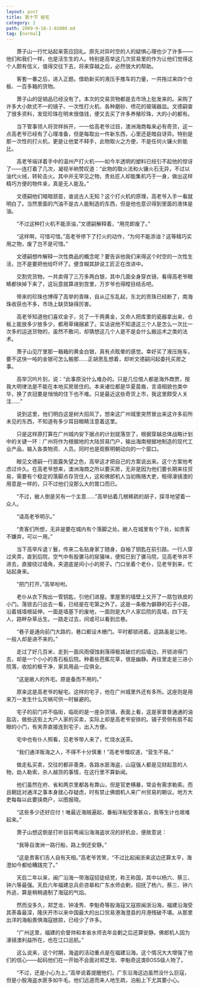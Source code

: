 ```yaml
---
layout: post
title: 第十节 秘宅
category: 1
path: 2009-9-10-1-01000.md
tag: [normal]
---
```


　　萧子山一行忙站起来答应回礼。原先对异时空的人的疑惧心理也少了许多——他们和我们一样，也是活生生的人。特别是高举这几次贸易里的作为让他们觉得这个人颇有信义，值得交往下去，将来穿越之后，必然很大的帮助。

　　客套一番之后，进入正题。借助新买的液压手推车的力量，一共拖过来四个仓板、一百多箱的货物。

　　萧子山的促销品已经没有了。本次的交易货物都是去市场上批发来的。采购了许多大小款式不一的镜子、一次性打火机、各种磨砂、喷花的玻璃器皿。文德嗣查了很多资料，发现珍珠在明末很值钱，便又去买了许多养殖珍珠，大的小的都有。

　　当下管事领人将货样拆开，一一给高老爷过目，澳洲海商每来必有奇货，这一点高老爷已经有了心理准备，但是每取出一件新东西，心里还是暗自讶异。特别是那一次性的打火机，更是让他爱不释手，此物取火之方便，不是任何火镰火折能比。

　　高老爷端详着手中的温州产打火机——如今半透明的塑料已经引不起他的惊讶了——连打着了几次，凝视半晌赞叹道：“此物的取火法和火镰火石无异，不过以油代火绒，转轮击火。其中并无罕见之物，贵处匠人却能集机巧于一身，做出这样精巧方便的物件来，真是无人能及。”

　　文德嗣他们暗暗颔首，谁说古人无知？这个打火机的原理，高老爷入手一看就明白了。当然里面的汽油不是古人能制造的东西，但是他也意识得到里面的液体是油。

　　“不过这种打火机不能添油，”文德嗣解释着，“用完即废了。”

　　“这样啊，可惜可惜。”高老爷停下了打火的动作，“为何不能添油？这等精巧实用之物，废了岂不是可惜。”

　　文德嗣想咋解释一次性商品的概念呢？要告诉他我们来得这个时空的一次性生活，岂不是要把他给吓坏了。便含糊其辞说工匠正在改进中。

　　交割完货物，一共卖得了三万多两白银，其中几面全身穿衣镜，看得高老爷眼睛都快掉下来了，这玩意就算进到宫里，万岁爷也得瞠目结舌吧。

　　带来的珍珠也博得了高举的青睐，自从辽东乱起，东北的贡珠已经断了，南海珠收获也不多，市场上缺货缺得厉害。

　　高老爷知道他们喜欢金子，兑了一千两黄金，又命人把库里的瓷器拿出来，仓板上能放多少放多少，都用草绳捆紧了。实话说他不知道这三个人是怎么一次比一次多的运送货物的，虽然不敢问，却猜想这几个人是不是会什么搬运术之类的法术。

　　萧子山见厅里那一箱箱的黄金白银，真有点眩晕的感觉。幸好买了液压拖车，要不这快一吨的金银可怎么搬那……正胡思乱想着，却听文德嗣问起委托买房之事。

　　高举沉吟片刻，说：“此事原没什么难办的。只是几位倌人都是海外商贾，按我大明律法是不能在本地买房居住的。本来诸位都是华夏苗裔，言语相貌也类中华，换了衣冠要是悄悄的住下也不难。只是最近这些奇货上市，我这里颇受人关注……”

　　说到这里，他们明白这是树大招风了。想来这广州城里突然冒出来这许多前所未见的东西，不知道有多少耳目眼睛注意着这里。

　　只是这样原打算在广州城内安下据点的计划就落空了，根据穿越总体战略计划中的关键一环：广州将作为根据地的大陆贸易门户，输出海南根据地制造的现代工业产品，输入各类物资、人员。同时也是观察明朝动向的一个窗口。

　　眼见文德嗣一行面露失望之色，高举这才把自己的方案说出来。这个方案他考虑过许久。在高老爷想来，澳洲海商之所以要买房，无非是因为他们要长期来往贸易，需要有个稳定的落脚点存货住人，这和佛郎机人当初贿赂大吏，租得濠镜澳的用意是一样的，只不过他们没那么大的胃口而已。

　　“不过，敝人倒是另有一个主意……”高举拈着几根稀疏的胡子，探寻地望着一众人。

　　“请高老爷明示。”

　　“贵客们所想，无非是要在城内有个落脚之处。敝人在城里有个下处，如贵客不嫌弃，可以一用。”

　　当下高举斥退丫鬟，传来二名贴身家丁随身，自袖了钥匙在前引路。一行人穿过夹弄，直到后院，空气中有股骡马的尿骚味，便知已到了骡马院，见高老爷并不进去，直接绕过墙角，夹道底是间小小的房子。门口坐着个老仆，见老爷到来，忙站起身来。

　　“把门打开。”高举吩咐。

　　老仆从衣下掏出一管钥匙，引他们进屋。里屋里的墙壁上又开了一扇包铁皮的小门。落锁去闩出去一看，已经是在宅第之外了。这是一条极为僻静的石子小路，沿着城墙根延伸，一面是墙基下的废地，一面则是大户人家后院的高墙，四下无人，路畔杂草丛生。一路走过去，间或可以看到岔巷。

　　“巷子是通向前门大路的，巷口都设木栅门。平时都锁闭着。这路虽是公地，一般人却是进不来的。”

　　走过了好几百米，走到一面风雨侵蚀剥落得极其破烂的后墙边，开锁进得门去，却是一个小小的青石板后院。种着些芭蕉花草，很是幽静。再往里走是三进小院落，收拾的极干净，家具用品一应俱全。

　　“这是敝人的外宅。原是备而不用的。”

　　原来这是高老爷的秘宅。这样的宅子，他在广州城里外还有多所。这座则是用来万一发生什么灾祸可供一时躲避的。

　　宅子的前门并不临街，临街的是一座杂货铺，表面上看，这是家普普通通的油盐店，做些这街上大户人家的买卖，实际上却是高老爷安排的。铺子旁侧有扇不起眼的小门，有夹弄直接连到宅子，出入方便。

　　宅中也有仆人照看，见老爷带人来了，忙烧水送茶。

　　“我们通洋贩海之人，不得不十分慎重！”高老爷慨叹道，“营生不易。”

　　做走私买卖，交往的都非善类，各路水匪海盗，山寇强人都是见财起意的人物，劫人勒索，杀人越货的事情，在这行里不算新闻。

　　他们虽然在府、省和两京里都各有靠山，但是官吏横暴，常会有需求勒索。而且朝廷对通洋之事本身就心存疑虑，时有禁止佛朗机人来广州贸易的朝议。地方大吏每每以此要挟商户，以图报晓。

　　“这些多少还好应付！唯最近海贼遍起，番船洋船受害甚众，我等生计也艰难起来。”

　　萧子山想这倒是打听目前粤闽沿海海盗状况的好机会，便故意说：

　　“我等自澳洲一路行船，路上倒还安静。”

　　“这是贵客们吉人自有天相。”高老爷苦笑，“不过比起闽浙来这边还算太平，海澄如今都给糟践完了。”

　　天启二年以来，闽广沿海一带海寇招徒结党，称王称国，其中以杨六、蔡三、钟六等最强。天启六年福建总兵俞咨皋和广东水师会剿，招抚了杨六，蔡三、钟六外逃，算是稍稍遏制了海寇的气焰。

　　然而没多久，郑芝龙、钟凌秀、李魁奇等股海寇又寇掠闽浙沿海，福建沿海受其荼毒最深，隆庆开市以来中国最大的出口贸易港海澄县的月港残破不堪。从那里出洋的海船畏惧海寇掳掠，已经少了许多。

　　“广州这里，福建的俞督帅和本省水师去年会剿之后还算安静。佛郎机人因为濠镜澳利益所在，也在江口巡航。”

　　这么说来，这个时期，海盗的活动重点是在福建沿海。这个情况大大增强了他们的信心——起码他们在一开始不会面对郑芝龙、李魁奇这类BOSS级人物了。

　　“不过，还是小心为上。”高举说着提醒他们，广东沿海这边虽然没什么巨寇，但是小股海盗水匪多如牛毛。他们远道而来人地生疏，泊船上下尤其要小心。
